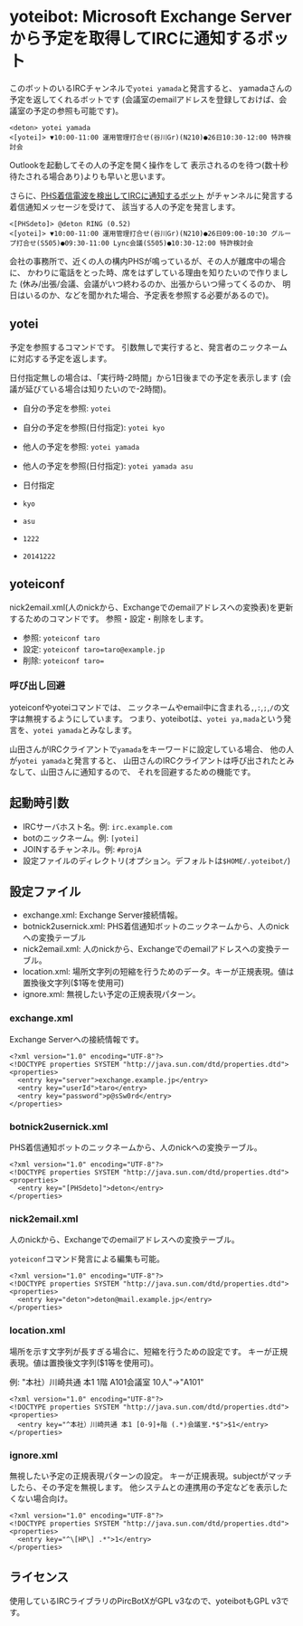 # yoteibot: Microsoft Exchange Serverから予定を取得してIRCに通知するボット

このボットのいるIRCチャンネルで`yotei yamada`と発言すると、
yamadaさんの予定を返してくれるボットです
(会議室のemailアドレスを登録しておけば、会議室の予定の参照も可能です)。

```
<deton> yotei yamada
<[yotei]> ▼10:00-11:00 運用管理打合せ(谷川Gr)(N210)●26日10:30-12:00 特許検討会
```

Outlookを起動してその人の予定を開く操作をして
表示されるのを待つ(数十秒待たされる場合あり)よりも早いと思います。

さらに、[PHS着信電波を検出してIRCに通知するボット](https://github.com/deton/phsringnotify)
がチャンネルに発言する着信通知メッセージを受けて、
該当する人の予定を発言します。

```
<[PHSdeto]> @deton RING (0.52)
<[yotei]> ▼10:00-11:00 運用管理打合せ(谷川Gr)(N210)●26日09:00-10:30 グループ打合せ(S505)●09:30-11:00 Lync会議(S505)●10:30-12:00 特許検討会
```

会社の事務所で、近くの人の構内PHSが鳴っているが、その人が離席中の場合に、
かわりに電話をとった時、席をはずしている理由を知りたいので作りました
(休み/出張/会議、会議がいつ終わるのか、出張からいつ帰ってくるのか、
明日はいるのか、などを聞かれた場合、予定表を参照する必要があるので)。

## yotei
予定を参照するコマンドです。
引数無しで実行すると、発言者のニックネームに対応する予定を返します。

日付指定無しの場合は、「実行時-2時間」から1日後までの予定を表示します
(会議が延びている場合は知りたいので-2時間)。

* 自分の予定を参照: `yotei`
* 自分の予定を参照(日付指定): `yotei kyo`
* 他人の予定を参照: `yotei yamada`
* 他人の予定を参照(日付指定): `yotei yamada asu`

* 日付指定
 * `kyo`
 * `asu`
 * `1222`
 * `20141222`

## yoteiconf
nick2email.xml(人のnickから、Exchangeでのemailアドレスへの変換表)を更新するためのコマンドです。
参照・設定・削除をします。

* 参照: `yoteiconf taro`
* 設定: `yoteiconf taro=taro@example.jp`
* 削除: `yoteiconf taro=`

### 呼び出し回避
yoteiconfやyoteiコマンドでは、
ニックネームやemail中に含まれる`,`,`:`,`;`,`/`の文字は無視するようにしています。
つまり、yoteibotは、`yotei ya,mada`という発言を、`yotei yamada`とみなします。

山田さんがIRCクライアントで`yamada`をキーワードに設定している場合、
他の人が`yotei yamada`と発言すると、
山田さんのIRCクライアントは呼び出されたとみなして、山田さんに通知するので、
それを回避するための機能です。

## 起動時引数
* IRCサーバホスト名。例: `irc.example.com`
* botのニックネーム。例: `[yotei]`
* JOINするチャンネル。例: `#projA`
* 設定ファイルのディレクトリ(オプション。デフォルトは`$HOME/.yoteibot/`)

## 設定ファイル
* exchange.xml: Exchange Server接続情報。
* botnick2usernick.xml: PHS着信通知ボットのニックネームから、人のnickへの変換テーブル
* nick2email.xml: 人のnickから、Exchangeでのemailアドレスへの変換テーブル。
* location.xml: 場所文字列の短縮を行うためのデータ。キーが正規表現。値は置換後文字列($1等を使用可)
* ignore.xml: 無視したい予定の正規表現パターン。

### exchange.xml
Exchange Serverへの接続情報です。

```
<?xml version="1.0" encoding="UTF-8"?>
<!DOCTYPE properties SYSTEM "http://java.sun.com/dtd/properties.dtd">
<properties>
  <entry key="server">exchange.example.jp</entry>
  <entry key="userId">taro</entry>
  <entry key="password">p@sSw0rd</entry>
</properties>
```

### botnick2usernick.xml
PHS着信通知ボットのニックネームから、人のnickへの変換テーブル。

```
<?xml version="1.0" encoding="UTF-8"?>
<!DOCTYPE properties SYSTEM "http://java.sun.com/dtd/properties.dtd">
<properties>
  <entry key="[PHSdeto]">deton</entry>
</properties>
```

### nick2email.xml
人のnickから、Exchangeでのemailアドレスへの変換テーブル。

`yoteiconf`コマンド発言による編集も可能。

```
<?xml version="1.0" encoding="UTF-8"?>
<!DOCTYPE properties SYSTEM "http://java.sun.com/dtd/properties.dtd">
<properties>
  <entry key="deton">deton@mail.example.jp</entry>
</properties>
```

### location.xml
場所を示す文字列が長すぎる場合に、短縮を行うための設定です。
キーが正規表現。値は置換後文字列($1等を使用可)。

例: "本社）川崎共通 本1 1階 A101会議室 10人"→"A101"

```
<?xml version="1.0" encoding="UTF-8"?>
<!DOCTYPE properties SYSTEM "http://java.sun.com/dtd/properties.dtd">
<properties>
  <entry key="^本社）川崎共通 本1 [0-9]+階 (.*)会議室.*$">$1</entry>
</properties>
```

### ignore.xml
無視したい予定の正規表現パターンの設定。
キーが正規表現。subjectがマッチしたら、その予定を無視します。
他システムとの連携用の予定などを表示したくない場合向け。

```
<?xml version="1.0" encoding="UTF-8"?>
<!DOCTYPE properties SYSTEM "http://java.sun.com/dtd/properties.dtd">
<properties>
  <entry key="^\[HP\] .*">1</entry>
</properties>
```

## ライセンス
使用しているIRCライブラリのPircBotXがGPL v3なので、yoteibotもGPL v3です。
